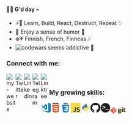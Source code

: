 #### 🔆:tada: G'd day ~

- ⚡🚀 Learn, Build, React, Destruct, Repeat ✨
- 🌻 Enjoy a sense of humor 🍅
- :snowflake::heartpulse: Finnish, French, Finneas :notes:
- <img src="https://www.codewars.com/favicon.ico" width="18px" alt="codewars" /> seems addictive :zany_face:

### Connect with me:

[<img align="left" title="my website" aria-label="my-website" alt="my-website" width="24px" src="https://i.imgur.com/SctEZALm.png" />][website]
[<img align="left" alt="Twitter" width="22px" src="https://cdn.jsdelivr.net/npm/simple-icons@v3/icons/twitter.svg" />][twitter]
[<img align="left" alt="LinkedIn" width="22px" src="https://cdn.jsdelivr.net/npm/simple-icons@v3/icons/instagram.svg" />][instagram]
[<img align="left" alt="Telegram" width="22px" src="https://cdn.jsdelivr.net/npm/simple-icons@v3/icons/telegram.svg" />][telegram]
[<img align="left" title="project links" alt="Linktree" width="22px" src="https://i.imgur.com/nGrIus3m.png" />][linktree]
<br />

### My growing skills:

<img align="left" alt="Visual Studio Code" width="26px" src="https://raw.githubusercontent.com/github/explore/80688e429a7d4ef2fca1e82350fe8e3517d3494d/topics/visual-studio-code/visual-studio-code.png" />
<img align="left" alt="HTML5" width="26px" src="https://raw.githubusercontent.com/github/explore/80688e429a7d4ef2fca1e82350fe8e3517d3494d/topics/html/html.png" />
<img align="left" alt="CSS3" width="26px" src="https://raw.githubusercontent.com/github/explore/80688e429a7d4ef2fca1e82350fe8e3517d3494d/topics/css/css.png" />
<img align="left" alt="JavaScript" width="26px" src="https://raw.githubusercontent.com/github/explore/80688e429a7d4ef2fca1e82350fe8e3517d3494d/topics/javascript/javascript.png" />
<img align="left" alt="JavaScript" width="26px" src="https://raw.githubusercontent.com/github/explore/80688e429a7d4ef2fca1e82350fe8e3517d3494d/topics/python/python.png" />
<img align="left" alt="GitHub" width="26px" src="https://raw.githubusercontent.com/github/explore/78df643247d429f6cc873026c0622819ad797942/topics/github/github.png" />
<img align="left" alt="Terminal" width="26px" src="https://raw.githubusercontent.com/github/explore/80688e429a7d4ef2fca1e82350fe8e3517d3494d/topics/terminal/terminal.png" />
<img align="left" alt="Git" width="40px" src="https://raw.githubusercontent.com/github/explore/80688e429a7d4ef2fca1e82350fe8e3517d3494d/topics/git/git.png" />

[website]: https://finalspacejoy.com
[linktree]: https://linktr.ee/monicawu
[twitter]: https://twitter.com/moikkasisu
[instagram]: https://www.instagram.com/coderbleu/
[telegram]: https://t.me/moikkasisu

